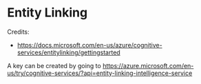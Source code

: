 # Entity Linking

Credits: 
- <https://docs.microsoft.com/en-us/azure/cognitive-services/entitylinking/gettingstarted>


A key can be created by going to <https://azure.microsoft.com/en-us/try/cognitive-services/?api=entity-linking-intelligence-service>

